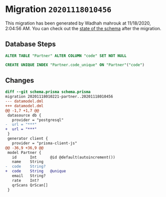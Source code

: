 # Migration `20201118010456`

This migration has been generated by Wadhah mahrouk at 11/18/2020, 2:04:56 AM.
You can check out the [state of the schema](./schema.prisma) after the migration.

## Database Steps

```sql
ALTER TABLE "Partner" ALTER COLUMN "code" SET NOT NULL

CREATE UNIQUE INDEX "Partner.code_unique" ON "Partner"("code")
```

## Changes

```diff
diff --git schema.prisma schema.prisma
migration 20201118010221-partner..20201118010456
--- datamodel.dml
+++ datamodel.dml
@@ -1,7 +1,7 @@
 datasource db {
   provider = "postgresql"
-  url = "***"
+  url = "***"
 }
 generator client {
   provider = "prisma-client-js"
@@ -36,9 +36,9 @@
 model Partner {
   id      Int      @id @default(autoincrement())
   name    String
-  code    String?
+  code    String   @unique
   email   String?
   rate    Int?
   qrScans QrScan[]
 }
```


